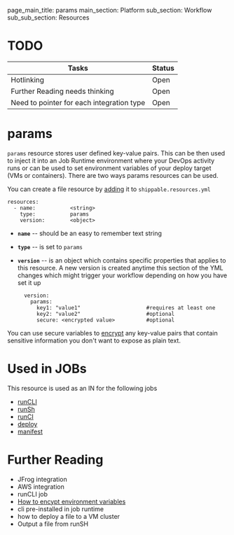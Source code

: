 page_main_title: params
main_section: Platform
sub_section: Workflow
sub_sub_section: Resources
# TODO
| Tasks   |      Status    |
|----------|-------------|
| Hotlinking |  Open |
| Further Reading needs thinking|  Open |
| Need to pointer for each integration type|  Open |

# params
`params` resource stores user defined key-value pairs. This can be then used to inject it into an Job Runtime environment where your DevOps activity runs or can be used to set environment variables of your deploy target (VMs or containers). There are two ways params resources can be used.

You can create a file resource by [adding](resources-working-wth#adding) it to `shippable.resources.yml`

```
resources:
  - name: 			<string>
    type: 			params
    version:		<object>
```

* **`name`** -- should be an easy to remember text string

* **`type`** -- is set to `params`

* **`version`** -- is an object which contains specific properties that applies to this resource. A new version is created anytime this section of the YML changes which might trigger your workflow depending on how you have set it up

	```
	  version:
		params:
		  key1: "value1"                     #requires at least one
		  key2: "value2"                     #optional
		  secure: <encrypted value>          #optional
	```
You can use secure variables to [encrypt](/ci/env-vars/#secure-variables) any key-value pairs that contain sensitive information you don't want to expose as plain text.

# Used in JOBs
This resource is used as an IN for the following jobs

* [runCLI](job-runcli/)
* [runSh](jobs-runsh/)
* [runCI](jobs-runci/)
* [deploy](jobs-deploy/)
* [manifest](jobs-manifest/)

# Further Reading
* JFrog integration
* AWS integration
* runCLI job
* [How to encypt environment variables](/ci/env-vars/#secure-variables)
* cli pre-installed in job runtime
* how to deploy a file to a VM cluster
* Output a file from runSH
